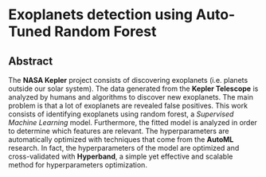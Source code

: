 # Exoplanets detection using Auto-Tuned Random Forest
## Abstract
The __NASA Kepler__ project consists of discovering exoplanets (i.e. planets outside our solar system).
The data generated from the __Kepler Telescope__ is analyzed by humans and algorithms to discover new exoplanets.
The main problem is that a lot of exoplanets are revealed false positives.
This work consists of identifying exoplanets using random forest, a _Supervised Machine Learning_ model.
Furthermore, the fitted model is analyzed in order to determine which features are relevant.
The hyperparameters are automatically optimized with techniques that come from the __AutoML__ research.
In fact, the hyperparameters of the model are optimized and cross-validated with __Hyperband__, a simple yet effective and scalable method for hyperparameters optimization.

